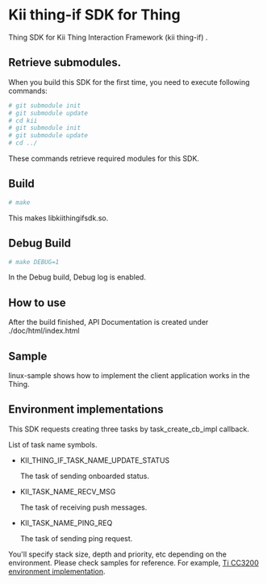 # Kii thing-if SDK for Thing
Thing SDK for Kii Thing Interaction Framework (kii thing-if) .<br>

## Retrieve submodules.

When you build this SDK for the first time, you need to
execute following commands:

```sh
# git submodule init
# git submodule update
# cd kii
# git submodule init
# git submodule update
# cd ../
```

These commands retrieve required modules for this SDK.

## Build

```sh
# make
```

This makes libkiithingifsdk.so.

## Debug Build
```sh
# make DEBUG=1
```
In the Debug build, Debug log is enabled.

## How to use
After the build finished, API Documentation is created under ./doc/html/index.html

## Sample
linux-sample shows how to implement the client application works in the Thing.

## Environment implementations

This SDK requests creating three tasks by task_create_cb_impl callback.  

List of task name symbols.

- KII\_THING\_IF\_TASK\_NAME\_UPDATE\_STATUS

  The task of sending onboarded status.

- KII\_TASK\_NAME\_RECV\_MSG

  The task of receiving push messages.

- KII\_TASK\_NAME\_PING\_REQ

  The task of sending ping request.

You'll specify stack size, depth and priority, etc depending on the environment.
Please check samples for reference.
For example, [Ti CC3200 environment implementation](./cc3200-sample/freertos_thingsdk_demo/kii_thing_if_environment_cc3200.c).

